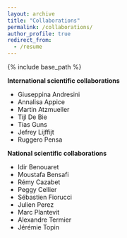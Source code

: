 ```yaml
---
layout: archive
title: "Collaborations"
permalink: /collaborations/
author_profile: true
redirect_from:
  - /resume
---
```


{% include base_path %}

**International scientific collaborations**
* Giuseppina Andresini
* Annalisa Appice
* Martin Atzmueller
* Tijl De Bie
* Tias Guns
* Jefrey Lijffijt
* Ruggero Pensa
  

**National scientific collaborations**
* Idir Benouaret
* Moustafa Bensafi
* Rémy Cazabet
* Peggy Cellier
* Sébastien Fiorucci
* Julien Perez
* Marc Plantevit
* Alexandre Termier
* Jérémie Topin
